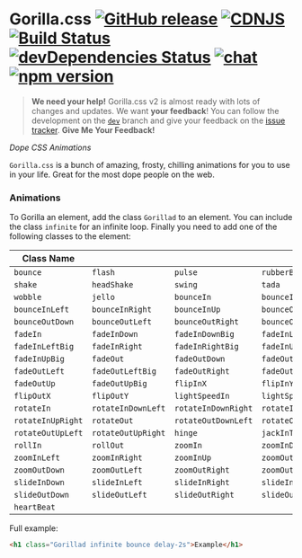 # Gorilla.css [![GitHub release](https://img.shields.io/github/release/influencerof/Gorilla.css.svg)](https://github.com/influencerof/Gorilla.css/releases) [![CDNJS](https://img.shields.io/cdnjs/v/Gorilla.css.svg)](https://cdnjs.com/libraries/Gorilla.css) [![Build Status](https://travis-ci.com/influencerof/Gorilla.css.svg?branch=master)](https://travis-ci.com/influencerof/Gorilla.css) [![devDependencies Status](https://david-dm.org/influencerof/Gorilla.css/dev-status.svg)](https://david-dm.org/influencerof/Gorilla.css?type=dev) [![chat](https://img.shields.io/badge/chat-gitter-green.svg)](https://gitter.im/Gorilla-css/Lobby) [![npm version](https://badge.fury.io/js/Gorilla.css.svg)](https://www.npmjs.com/package/Gorilla.css)

> **We need your help!** Gorilla.css v2 is almost ready with lots of changes and updates. We want **your feedback**! You can follow the development on the [`dev`](https://github.com/influencerof/Gorilla.css/tree/dev) branch and give your feedback on the [issue tracker](https://github.com/influencerof/Gorilla.css/issues).
**Give Me Your Feedback!**

_Dope CSS Animations_

`Gorilla.css` is a bunch of amazing, frosty, chilling animations for you to use in your life. Great for the most dope people on the web.



### Animations

To Gorilla an element, add the class `Gorillad` to an element. You can include the class `infinite` for an infinite loop. Finally you need to add one of the following classes to the element:

| Class Name        |                    |                     |                      |
| ----------------- | ------------------ | ------------------- | -------------------- |
| `bounce`          | `flash`            | `pulse`             | `rubberBand`         |
| `shake`           | `headShake`        | `swing`             | `tada`               |
| `wobble`          | `jello`            | `bounceIn`          | `bounceInDown`       |
| `bounceInLeft`    | `bounceInRight`    | `bounceInUp`        | `bounceOut`          |
| `bounceOutDown`   | `bounceOutLeft`    | `bounceOutRight`    | `bounceOutUp`        |
| `fadeIn`          | `fadeInDown`       | `fadeInDownBig`     | `fadeInLeft`         |
| `fadeInLeftBig`   | `fadeInRight`      | `fadeInRightBig`    | `fadeInUp`           |
| `fadeInUpBig`     | `fadeOut`          | `fadeOutDown`       | `fadeOutDownBig`     |
| `fadeOutLeft`     | `fadeOutLeftBig`   | `fadeOutRight`      | `fadeOutRightBig`    |
| `fadeOutUp`       | `fadeOutUpBig`     | `flipInX`           | `flipInY`            |
| `flipOutX`        | `flipOutY`         | `lightSpeedIn`      | `lightSpeedOut`      |
| `rotateIn`        | `rotateInDownLeft` | `rotateInDownRight` | `rotateInUpLeft`     |
| `rotateInUpRight` | `rotateOut`        | `rotateOutDownLeft` | `rotateOutDownRight` |
| `rotateOutUpLeft` | `rotateOutUpRight` | `hinge`             | `jackInTheBox`       |
| `rollIn`          | `rollOut`          | `zoomIn`            | `zoomInDown`         |
| `zoomInLeft`      | `zoomInRight`      | `zoomInUp`          | `zoomOut`            |
| `zoomOutDown`     | `zoomOutLeft`      | `zoomOutRight`      | `zoomOutUp`          |
| `slideInDown`     | `slideInLeft`      | `slideInRight`      | `slideInUp`          |
| `slideOutDown`    | `slideOutLeft`     | `slideOutRight`     | `slideOutUp`         |
| `heartBeat`       |

Full example:

```html
<h1 class="Gorillad infinite bounce delay-2s">Example</h1>
```

